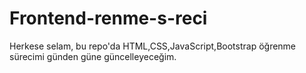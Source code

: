 # Frontend-renme-s-reci
Herkese selam, bu repo'da HTML,CSS,JavaScript,Bootstrap öğrenme sürecimi günden güne güncelleyeceğim.
